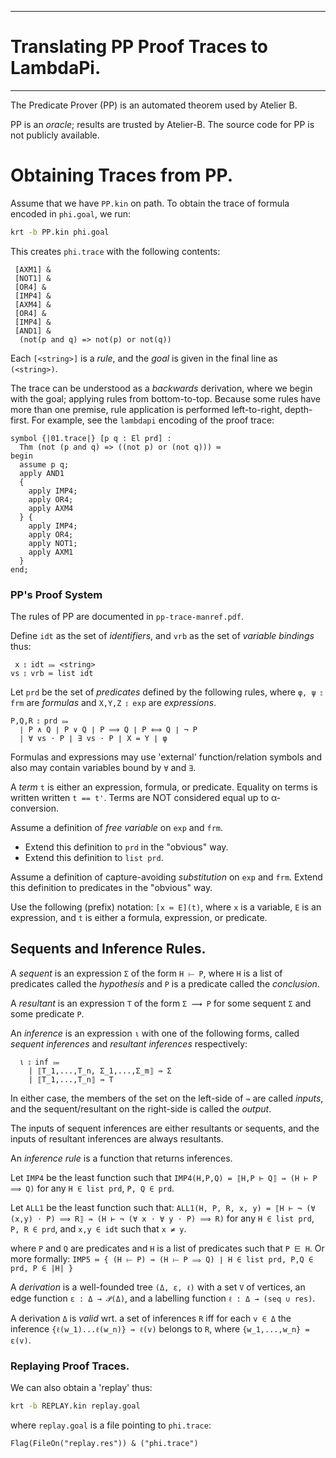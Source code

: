 -----------------------------------------
# Translating PP Proof Traces to LambdaPi.
-----------------------------------------

The Predicate Prover (PP) is an automated theorem used by Atelier B.

PP is an *oracle*; results are trusted by Atelier-B.
The source code for PP is not publicly available.

# Obtaining Traces from PP.

Assume that we have `PP.kin` on path.
To obtain the trace of formula encoded in `phi.goal`, we run:
```bash
krt -b PP.kin phi.goal
```
This creates `phi.trace` with the following contents:
```
﻿ [AXM1] &
 [NOT1] &
 [OR4] &
 [IMP4] &
 [AXM4] &
 [OR4] &
 [IMP4] &
 [AND1] &
  (not(p and q) => not(p) or not(q))
```
Each `[<string>]` is a *rule*, and the *goal* is given in
the final line as `(<string>)`.

The trace can be understood as a *backwards* derivation,
where we begin with the goal; applying rules from bottom-to-top.
Because some rules have more than one premise, rule application
is performed left-to-right, depth-first.
For example, see the `lambdapi` encoding of the proof trace:
```lambdapi
symbol {|01.trace|} [p q : El prd] :
  Thm (not (p and q) => ((not p) or (not q))) ≔
begin
  assume p q;
  apply AND1
  {
    apply IMP4;
    apply OR4;
    apply AXM4
  } {
    apply IMP4;
    apply OR4;
    apply NOT1;
    apply AXM1
  }
end;
```

### PP's Proof System

The rules of PP are documented in `pp-trace-manref.pdf`.

<!--definition-->
Define `idt` as the set of *identifiers*, and `vrb` as the
set of *variable bindings* thus:
```
 x ⦂ idt ⩴ <string>
vs ⦂ vrb ≔ list idt
```
<!--end-->

<!--definition-->
Let `prd` be the set of *predicates* defined by the
following rules, where `φ, ψ ⦂ frm` are *formulas*
and `X,Y,Z ⦂ exp` are *expressions*.
```
P,Q,R ⦂ prd ⩴
  ∣ P ∧ Q ∣ P ∨ Q ∣ P ⟹ Q ∣ P ⟺ Q ∣ ¬ P
  ∣ ∀ vs ⋅ P ∣ ∃ vs ⋅ P ∣ X = Y ∣ φ
```
Formulas and expressions may use 'external'
function/relation symbols and also may contain variables
bound by `∀` and `∃`.

A *term* `t` is either an expression, formula, or predicate.
Equality on terms is written written `t == t'`.
Terms are NOT considered equal up to α-conversion.
<!--end-->

<!--definition-->
Assume a definition of *free variable* on `exp` and `frm`.
- Extend this definition to `prd` in the "obvious" way.
- Extend this definition to `list prd`.
<!--end-->

<!--definition-->
Assume a definition of capture-avoiding *substitution*
on `exp` and `frm`. Extend this definition to predicates
in the "obvious" way.

Use the following (prefix) notation:
  `[x ≔ E](t)`,
where `x` is a variable, `E` is an expression,
and `t` is either a formula, expression, or predicate.
<!---->


## Sequents and Inference Rules.

<!--definition-->
A *sequent* is an expression `Σ` of the form `H ⟝ P`,
where `H` is a list of predicates called the *hypothesis*
and `P` is a predicate called the *conclusion*.
<!--end-->

<!--definition-->
A *resultant* is an expression `T` of the form `Σ ⟿ P`
for some sequent `Σ` and some predicate `P`.
<!--end-->

<!--definition-->
An *inference* is an expression `ι` with one of the
following forms, called *sequent inferences* and
*resultant inferences* respectively:
```
  ι ⦂ inf ⩴
    | ⟦T_1,...,T_n, Σ_1,...,Σ_m⟧ ⇛ Σ
    | ⟦T_1,...,T_n⟧ ⇛ T
```
In either case, the members of the set on the left-side
of `⇛` are called *inputs*, and the sequent/resultant on
the right-side is called the *output*.

The inputs of sequent inferences are either resultants
or sequents, and the inputs of resultant inferences are
always resultants.
<!--end-->

<!--definition-->
An *inference rule* is a function that returns inferences.
<!--end-->

<!--example: no resultants, no side conditions -->
Let `IMP4` be the least function such that
  `IMP4(H,P,Q) = ⟦H,P ⊢ Q⟧ ⇛ (H ⊢ P ⟹ Q)`
for any `H ∈ list prd`, `P, Q ∈ prd`.
<!--end-->

<!--example: no resultants, side condition. -->
Let `ALL1` be the least function such that:
 `ALL1(H, P, R, x, y) =
    ⟦H ⊢ ¬ (∀ (x,y) ⋅ P) ⟹ R⟧
  ⇛ (H ⊢ ¬ (∀ x ⋅ ∀ y ⋅ P) ⟹ R)`
for any `H ∈ list prd`, `P, R ∈ prd`, and `x,y ∈ idt`
such that `x ≠ y`.
<!--end-->

 <!--be the set of inferences of the form:-->

where `P` and `Q` are predicates and `H` is a list of
predicates such that `P ⋿ H`.
Or more formally:
`IMP5 ≔
  {
    (H ⟝ P) ⇛ (H ⟝ P ⟹ Q)
  ∣
    H ∈ list prd, P,Q ∈ prd, P ∈ |H|
  }`
<!--end-->

<!--definition-->
A *derivation* is a well-founded tree `(Δ, ε, ℓ)`
with a set `V` of vertices, an edge function `ε : Δ → 𝒫(Δ)`,
and a labelling function `ℓ : Δ → (seq ∪ res)`.

A derivation `Δ` is *valid* wrt. a set of inferences `R` iff
for each `v ∈ Δ` the inference `{ℓ(w_1)...ℓ(w_n)} ⇛ ℓ(v)`
belongs to `R`, where `{w_1,...,w_n} = ε(v)`.
<!--end-->




<!--todo:
  lambdapi encoding of syntax,
  lambdapi encoding of rules, side conditions, .... -->




### Replaying Proof Traces.

We can also obtain a 'replay' thus:
```bash
krt -b REPLAY.kin replay.goal
```
where `replay.goal` is a file pointing to `phi.trace`:
```
Flag(FileOn("replay.res")) & ("phi.trace")
```

